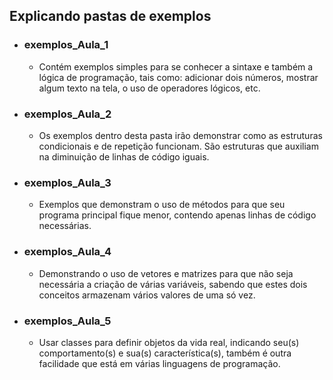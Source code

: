 ## Explicando pastas de exemplos

- ### exemplos_Aula_1
   - Contém exemplos simples para se conhecer a sintaxe e também a lógica de programação, tais como: adicionar dois números, mostrar algum texto na tela, o uso de operadores lógicos, etc.
- ### exemplos_Aula_2
   - Os exemplos dentro desta pasta irão demonstrar como as estruturas condicionais e de repetição funcionam. São estruturas que auxiliam na diminuição de linhas de código iguais.
- ### exemplos_Aula_3
   - Exemplos que demonstram o uso de métodos para que seu programa principal fique menor, contendo apenas linhas de código necessárias.
- ### exemplos_Aula_4
   - Demonstrando o uso de vetores e matrizes para que não seja necessária a criação de várias variáveis, sabendo que estes dois conceitos armazenam vários valores de uma só vez. 
- ### exemplos_Aula_5
   - Usar classes para definir objetos da vida real, indicando seu(s) comportamento(s) e sua(s) característica(s), também é outra facilidade que está em várias linguagens de programação.
